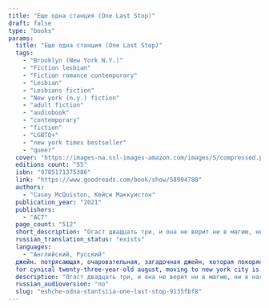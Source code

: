 ```yaml
---
title: "Еще одна станция (One Last Stop)"
draft: false
type: "books"
params:
  title: "Еще одна станция (One Last Stop)"
  tags:
    - "Brooklyn (New York N.Y.)"
    - "Fiction lesbian"
    - "Fiction romance contemporary"
    - "Lesbian"
    - "Lesbians fiction"
    - "New york (n.y.) fiction"
    - "adult fiction"
    - "audiobook"
    - "contemporary"
    - "fiction"
    - "LGBTQ+"
    - "new york times bestseller"
    - "queer"
  cover: "https://images-na.ssl-images-amazon.com/images/S/compressed.photo.goodreads.com/books/1632060023i/58904780.jpg, https://images-na.ssl-images-amazon.com/images/S/compressed.photo.goodreads.com/books/1598019346i/54860443.jpg"
  editions count: "55"
  isbn: "9785171375386"
  link: "https://www.goodreads.com/book/show/58904780"
  authors:
    - "Casey McQuiston, Кейси Маккуистон"
  publication_year: "2021"
  publishers:
    - "АСТ"
  page_count: "512"
  short_description: "Огаст двадцать три, и она не верит ни в магию, ни в настоящую любовь. Переехав в Нью-Йорк, она понимает, что предоставлена сама себе. И этого не изменят ни посетители круглосуточной закусочной, где она работает, ни странные соседи. Ежедневная дорога на работу быстро превратилась в рутину..."
  russian_translation_status: "exists"
  languages:
    - "Английский, Русский"
  джейн. потрясающая, очаровательная, загадочная джейн, которая покоряет ее одной улыбкой. она появляется в жизни огаст в своей кожаной куртке и спасает ее именно тогда, когда ей больше всего нужна помощь. вскоре джейн становится лучшей частью дня огаст. есть только одна проблема: "девушка из метро родом из прошлого."
  for cynical twenty-three-year-old august, moving to new york city is supposed to prove her right: "that things like magic and cinematic love stories don’t exist, and the only smart way to go through life is alone. She can’t imagine how waiting tables at a 24-hour pancake diner and moving in with too many weird roommates could possibly change that. And there’s certainly no chance of her subway commute being anything more than a daily trudge through boredom and electrical failures.But then, there’s this gorgeous girl on the train.Jane. Dazzling, charming, mysterious, impossible Jane. Jane with her rough edges and swoopy hair and soft smile, showing up in a leather jacket to save August’s day when she needed it most. August’s subway crush becomes the best part of her day, but pretty soon, she discovers there’s one big problem: Jane doesn’t just look like an old school punk rocker. She’s literally displaced in time from the 1970s, and August is going to have to use everything she tried to leave in her own past to help her. Maybe it’s time to start believing in some things, after all.Casey McQuiston’sOne Last Stopis a magical, sexy, big-hearted romance where the impossible becomes possible as August does everything in her power to save the girl lost in time."
  description: "Огаст двадцать три, и она не верит ни в магию, ни в настоящую любовь. Переехав в Нью-Йорк, она понимает, что предоставлена сама себе. И этого не изменят ни посетители круглосуточной  закусочной, где она работает, ни странные соседи. Ежедневная дорога на работу быстро превратилась в рутину.\nПравда, в поезде она встречает ее…\nДжейн. Потрясающая, очаровательная, загадочная Джейн, которая покоряет ее одной улыбкой. Она появляется в жизни Огаст в своей кожаной куртке и спасает ее именно тогда, когда ей больше всего нужна помощь. Вскоре Джейн становится лучшей частью дня Огаст. Есть только одна проблема: девушка из метро родом из прошлого.\n\nВозможно, настало время поверить в чудо.\n\nFor cynical twenty-three-year-old August, moving to New York City is supposed to prove her right: that things like magic and cinematic love stories don’t exist, and the only smart way to go through life is alone. She can’t imagine how waiting tables at a 24-hour pancake diner and moving in with too many weird roommates could possibly change that. And there’s certainly no chance of her subway commute being anything more than a daily trudge through boredom and electrical failures.But then, there’s this gorgeous girl on the train.Jane. Dazzling, charming, mysterious, impossible Jane. Jane with her rough edges and swoopy hair and soft smile, showing up in a leather jacket to save August’s day when she needed it most. August’s subway crush becomes the best part of her day, but pretty soon, she discovers there’s one big problem: Jane doesn’t just look like an old school punk rocker. She’s literally displaced in time from the 1970s, and August is going to have to use everything she tried to leave in her own past to help her. Maybe it’s time to start believing in some things, after all.Casey McQuiston’sOne Last Stopis a magical, sexy, big-hearted romance where the impossible becomes possible as August does everything in her power to save the girl lost in time."
  russian_audioversion: "no"
  slug: "eshche-odna-stantsiia-one-last-stop-9135fbf8"
---
```

